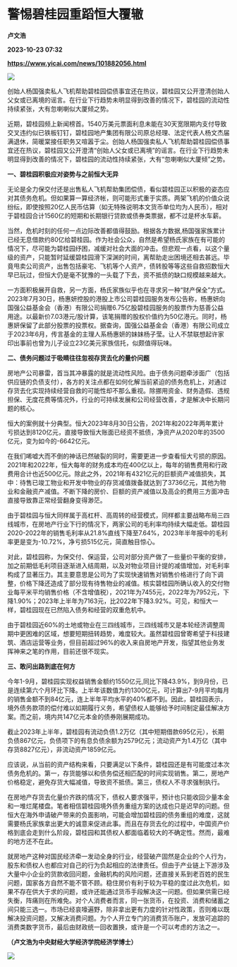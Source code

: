 # 警惕碧桂园重蹈恒大覆辙
**卢文浩**

**2023-10-23 07:32**

**https://www.yicai.com/news/101882056.html**

![](https://imgcdn.yicai.com/uppics/slides/2023/10/09e4bc71d43dbc11bb46ac60fe7fd781.jpg)

创始人杨国强卖私人飞机帮助碧桂园偿债事宜还在热议，碧桂园又公开澄清创始人父女或已离境的谣言。在行业下行趋势未明显得到改善的情况下，碧桂园的流动性持续紧张，大有忽喇喇似大厦倾之势。

近期，碧桂园频上新闻榜首。1540万美元票面利息未能在30天宽限期内支付导致交叉违约似已铁板钉钉，碧桂园地产集团有限公司原总经理、法定代表人杨文杰届满退休，简暖棠接任职务又喧嚣于尘。创始人杨国强卖私人飞机帮助碧桂园偿债事宜还在热议，碧桂园又公开澄清“创始人父女或已离境”的谣言。在行业下行趋势未明显得到改善的情况下，碧桂园的流动性持续紧张，大有“忽喇喇似大厦倾”之势。

**一、碧桂园积极应对姿势与之前恒大无异**

无论是全力保交付还是出售私人飞机帮助集团偿债，看似碧桂园正以积极的姿态应对其债务危机。但如果算一算经济帐，则可能形式重于实质。两架飞机的价值众说纷纭，即使按照20亿人民币估算（如无特殊说明本文货币单位均为人民币），相对于碧桂园合计1560亿的短期和长期银行贷款或债券类票据，都不过是杯水车薪。

当然，危机时刻的任何一点边际改善都值得鼓励。根据各方数据,杨国强家族累计已经无息借款约80亿给碧桂园。作为社会公众，自然是希望杨氏家族在有可能的情况下，尽可能为碧桂园纾困，减缓对社会大面的冲击。但悲观一点看，以这个量级的资产，只能暂时延缓碧桂园滑下深渊的时间，离帮助走出困境还相去甚远。毕竟甩卖公司资产，出售包括豪宅、飞机等个人资产，债转股等等这些自救招数恒大早已玩过，但恒大仍是毫不犹豫的一头载了下去，资不抵债的缺口规模越来越大。

一方面积极展开自救，另一方面，杨氏家族似乎也在寻求另一种“财产保全”方式。2023年7月30日，杨惠妍控股的港股上市公司碧桂园服务发布公告称，杨惠妍向国强公益基金会（香港）有限公司捐赠6.75亿股碧桂园服务的股票作为慈善公益用途。以最新价7.03港元/股计算，该笔捐赠的股权价值约为50亿港元。同时，杨惠妍保留了此部分股票的投票权。据查询，国强公益基金会（香港）有限公司成立于2023年6月，传言基金的主理人系杨惠妍的妹妹杨子莹。让人不禁联想起许家印出事前也曾为儿子设立23亿美元家族信托，似颇值得玩味。

**二、债务问题过于吸睛往往忽视存货去化的量价问题**

房地产公司暴雷，首当其冲暴露的就是流动性风险。由于债务问题牵涉面广（包括供应链的负债支付），各方的关注点都在如何化解当前紧迫的债务危机上，对通过存货去化实现持续经营自救的可能性却不那么重视。除挪用资金、财务造假、违规担保、无度花费等情况外，行业的可持续发展和公司经营改善，才是解决中长期问题的核心。

恒大的案例就十分典型。恒大2023年8月30日公告，2021年和2022年两年累计亏损达到8120亿元，直接导致恒大账面已经资不抵债，净资产从2020年的3500亿元，变为如今的-6642亿元。

在我们唏嘘大而不倒的神话已然破裂的同时，需要更进一步查看恒大亏损的原因。2021年和2022年，恒大每年的财务成本均在400亿以上，每年的销售费用和行政费用合计也近500亿元。除此之外，2021年有4321亿元的巨额资产减值损失，其中：待售已竣工物业和开发中物业的存货减值拨备就达到了3736亿元，其他为物业和金融资产减值。不断下降的房价、巨额的资产减值以及高企的费用三方面冲击直接导致靠正常经营翻身变得渺茫。

由于碧桂园与恒大同样属于高杠杆、高周转的经营模式，同样都主要战略布局三四线城市，在房地产行业下行的情况下，两家公司的毛利率均持续大幅走低。碧桂园2020-2022年的销售毛利率从21.8%直线下降至7.64%，2023年半年报中的毛利率更是变为-10.72%，净亏损515亿元，简直触目惊心。

对此，碧桂园称，为保交付、保运营，公司对部分资产做了一些量价平衡的安排，加之前期低毛利项目逐渐进入结周期，以及对物业项目计提的减值增加，对毛利率构成了显著压力。其主要意思是公司为了实现快速销售对销售价格进行了向下调整，价格下降还造成了部分现有待售物业的减值。核实碧桂园所确认收入的交付物业每平米平均销售价格（不含增值税），2021年为7455元，2022年为7952元，下降1.90%；2023年上半年为7163元，比2022年下降3.92%。可见，和恒大一样，碧桂园现在已然陷入债务和经营的双重危机中。

由于碧桂园近60%的土地或物业在三四线城市，三四线城市又是本轮经济调整周期中更困难的区域，想要短期扭转趋势，难度较大。虽然碧桂园曾寄希望于科技建筑、酒店运营等业务，但目前超过96%的收入来自房地产开发，指望其他业务发挥神来之笔的作用，目前还很不现实。

**三、敢问出路到底在何方**

今年1-9月，碧桂园实现权益销售金额约1550亿元,同比下降43.9%，到9月份，已是连续第六个月环比下降。上半年该数值为约1300亿元，可计算出7-9月平均每月的销售金额不到84亿元，连上半年平均水平的40%都不到。因此，碧桂园表示，境外债务款项的偿付难以如期履行义务，希望债权人能够给予时间制定最佳解决方案。而之前，境内共147亿元本金的债券刚展期成功。

截止2023年上半年，碧桂园有流动负债1.2万亿（其中短期借款695亿元），长期负债867亿元，负债项下的有息负债余额为2579亿元；流动资产为1.4万亿（其中存货8827亿元），非流动资产1859亿元。

应该说，从当前的资产结构来看，只要满足以下条件，碧桂园还是有可能度过本次债务危机的。第一，存货能够以和债务偿还相匹配的时间实现销售。第二，房地产价格稳定，避免存货大幅减值，导致资不抵债。第三，债权人不寻求强制执行。

在房地产存货去化量价齐跌的情况下，债权人要求强平，预计也只能收回少量本金和一堆烂尾楼盘。笔者相信碧桂园境外债务重组方案的达成也只是迟早的问题。但恒大在海外申请破产带来的负面影响，可能会增加碧桂园的债务重组的难度，这就需要杨氏家族拿出更大的诚意来促进此事。而且在存货去化的过程中，中国资产价格到底会走到什么阶段，碧桂园和其债权人都面临着较大的不确定性。然而，最难的地方还不在此。

就房地产这种对国民经济牵一发动全身的行业，经营破产固然是企业的个人行为，股东和债权人也都应对自己的行为负起相应的法律责任。但由于产业链上下游涉及大量中小企业的货款收回问题，金融机构的风险问题，还直接关系到老百姓的民生问题，国家各方自然不能不管不顾。稳住房价有利于较为平稳的度过此次危机，如果不存在供大于求的问题，或许还能通过货币手段解决这一问题。但如果供需已经失衡，阵痛则在所难免。对个人消费者而言，同一张货币，在投资、消费和储蓄之间只能三选一。市场已经哀嚎遍野，除非拿出更有力度的针对性政策，否则难以既解决投资问题，又解决消费问题。为个人开立专门的消费货币账户，发放可追踪的消费类数字货币，最后由财政统一回收置换，或许是一个可以考虑的方法之一。

**（卢文浩为中央财经大学经济学院经济学博士）**

**![](https://imgcdn.yicai.com/uppics/images/2023/10/6d6a4f7e8ad9357399025b2e995f02e1.jpg)**